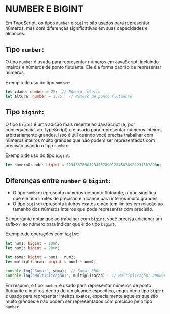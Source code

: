 # NUMBER E BIGINT
Em TypeScript, os tipos `number` e `bigint` são usados para representar números, mas com diferenças significativas em suas capacidades e alcances.

## Tipo `number`:
O tipo `number` é usado para representar números em JavaScript, incluindo inteiros e números de ponto flutuante. Ele é a forma padrão de representar números.

Exemplo de uso do tipo `number`:

```typescript
let idade: number = 25;  // Número inteiro
let altura: number = 1.75;  // Número de ponto flutuante
```

## Tipo `bigint`:
O tipo `bigint` é uma adição mais recente ao JavaScript (e, por consequência, ao TypeScript) e é usado para representar números inteiros arbitrariamente grandes. Isso é útil quando você precisa trabalhar com números inteiros muito grandes que não podem ser representados com precisão usando o tipo `number`.

Exemplo de uso do tipo `bigint`:

```typescript
let numeroGrande: bigint = 1234567890123456789012345678901234567890n;  // Número inteiro grande
```

## Diferenças entre `number` e `bigint`:
- O tipo `number` representa números de ponto flutuante, o que significa que ele tem limites de precisão e alcance para inteiros muito grandes.
- O tipo `bigint` representa inteiros exatos e não tem limites em relação ao tamanho dos números inteiros que pode representar com precisão.

É importante notar que ao trabalhar com `bigint`, você precisa adicionar um sufixo `n` ao número para indicar que é do tipo `bigint`.

Exemplo de operações com `bigint`:

```typescript
let num1: bigint = 100n;
let num2: bigint = 200n;

let soma: bigint = num1 + num2;
let multiplicacao: bigint = num1 * num2;

console.log("Soma:", soma);  // Soma: 300n
console.log("Multiplicação:", multiplicacao);  // Multiplicação: 20000n
```

Em resumo, o tipo `number` é usado para representar números de ponto flutuante e inteiros dentro de um alcance específico, enquanto o tipo `bigint` é usado para representar inteiros exatos, especialmente aqueles que são muito grandes e não podem ser representados com precisão pelo tipo `number`.